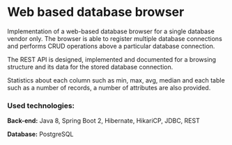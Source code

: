# Web based database browser
Implementation of a web-based database browser for a single database vendor only. The browser is able to register multiple database connections and performs CRUD operations above a particular database connection. 

The REST API is designed, implemented and documented for a browsing structure and its data for the stored database connection.  

Statistics about each column such as min, max, avg, median and each table such as a number of records, a number of attributes are also provided.

### Used technologies: 
**Back-end:** Java 8, Spring Boot 2, Hibernate, HikariCP, JDBC, REST 

**Database:** PostgreSQL

